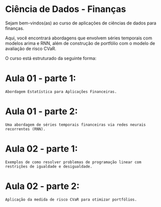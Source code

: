 # Ciência de Dados - Finanças

Sejam bem-vindos(as) ao curso de aplicações de ciências de dados para finanças.

Aqui, você encontrará abordagens que envolvem séries temporais com modelos arima e RNN,
além de construção de portfólio com o modelo de avaliação de risco CVaR.

O curso está estruturado da seguinte forma:

# Aula 01 - parte 1: 
    Abordagem Estatística para Aplicações Financeiras. 

# Aula 01 - parte 2:
    Uma abordagem de séries temporais financeiras via redes neurais recorrentes (RNN). 

# Aula 02 - parte 1:
    Exemplos de como resolver problemas de programação linear com restrições de igualdade e desigualdade. 

# Aula 02 - parte 2: 
    Aplicação da medida de risco CVaR para otimizar portfólios.
